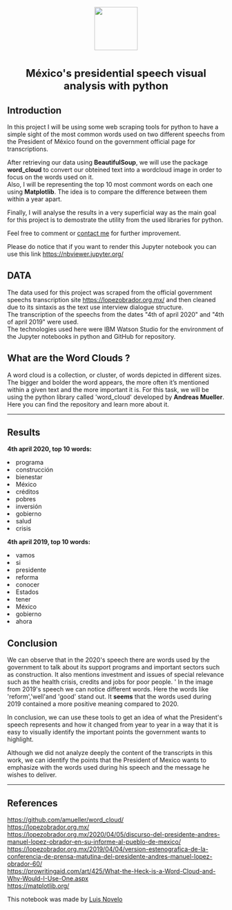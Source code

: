 <p align="center">
<a href="https://github.com/PhinanceScientist"><img src = "https://i.ibb.co/NLfc0SV/Deveaner.png" width = 100> </a>
</p>
<h1 align=center><font size = 5>México's presidential speech visual analysis with python  </font></h1>


## Introduction
In this project I will be using some web scraping tools for python to have a simple sight of the most common words used on two different speechs from the President of México found on the government official page for transcriptions.

After retrieving our data using <b>BeautifulSoup</b>, we will use the package <b>word_cloud</b> to convert our obteined text into a wordcloud image in order to focus on the words used on it.<br>  Also, I will be representing the top 10 most commont words on each one using <b>Matplotlib</b>.  The idea is to compare the difference between them within a year apart. 

Finally, I will analyse the results in a very superficial way as the main goal for this project is to demostrate the utility from the used libraries for python.

Feel free to comment or <a href="https://www.linkedin.com/in/novelo-luis/">contact me</a> for further improvement.

Please do notice that if you want to render this Jupyter notebook you can use this link https://nbviewer.jupyter.org/

## DATA
The data used for this project was scraped from the official government speechs transcription site https://lopezobrador.org.mx/ and then cleaned due to its sintaxis as the text use interview dialogue structure.<br>
The transcription of the speechs from the dates "4th of april 2020" and "4th of april 2019" were used.<br>
The technologies used here were IBM Watson Studio for the environment of the Jupyter notebooks in python and GitHub for repository.

## What are the Word Clouds ?

A word cloud is a collection, or cluster, of words depicted in different sizes. The bigger and bolder the word appears, the more often it’s mentioned within a given text and the more important it is.
For this task, we will be using the python library called 'word_cloud' developed by <b>Andreas Mueller</b>. <a hreef="https://github.com/amueller/word_cloud/">Here</a> you can find the repository and learn more about it.
***
## Results 

<b>4th april 2020, top 10 words:</b>
<li> programa</li>
<li> construcción</li>
<li> bienestar</li>
<li> México</li>
<li> créditos</li>
<li> pobres</li>
<li> inversión</li>
<li> gobierno</li>
<li> salud</li>
<li> crisis</li>

<b>4th april 2019, top 10 words:</b>
<li> vamos</li>
<li> si</li>
<li> presidente</li>
<li> reforma</li>
<li> conocer</li>
<li> Estados</li>
<li> tener</li>
<li> México</li>
<li> gobierno</li>
<li> ahora</li>

## Conclusion

We can observe that in the 2020's speech there are words used by the government to talk about its support programs and important sectors such as construction. It also mentions investment and issues of special relevance such as the health crisis, credits and jobs for poor people.
'
In the image from 2019's speech we can notice different words. Here the words like 'reform','well'and 'good' stand out. It <b>seems</b> that the words used during 2019 contained a more positive meaning compared to 2020.

In conclusion, we can use these tools to get an idea of what the President's speech represents and how it changed from year to year in a way that it is  easy to visually identify the important points the government wants to highlight.

Although we did not analyze deeply the content of the transcripts in this work, we can identify the points that the President of Mexico wants to emphasize with the words used during his speech and the message he wishes to deliver.
***

## References

https://github.com/amueller/word_cloud/ <br>
https://lopezobrador.org.mx/ <br>
https://lopezobrador.org.mx/2020/04/05/discurso-del-presidente-andres-manuel-lopez-obrador-en-su-informe-al-pueblo-de-mexico/ <br>
https://lopezobrador.org.mx/2019/04/04/version-estenografica-de-la-conferencia-de-prensa-matutina-del-presidente-andres-manuel-lopez-obrador-60/ <br>
https://prowritingaid.com/art/425/What-the-Heck-is-a-Word-Cloud-and-Why-Would-I-Use-One.aspx <br>
https://matplotlib.org/ <br>

This notebook was made by <a href="https://www.linkedin.com/in/novelo-luis/">Luis Novelo</a>
